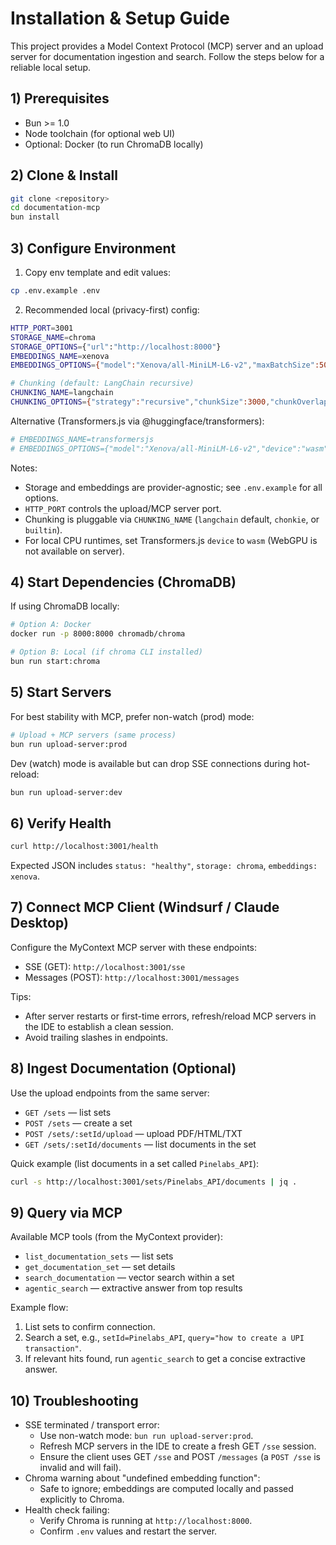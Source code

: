 # Installation & Setup Guide

This project provides a Model Context Protocol (MCP) server and an upload server for documentation ingestion and search. Follow the steps below for a reliable local setup.

## 1) Prerequisites

- Bun >= 1.0
- Node toolchain (for optional web UI)
- Optional: Docker (to run ChromaDB locally)

## 2) Clone & Install

```bash
git clone <repository>
cd documentation-mcp
bun install
```

## 3) Configure Environment

1. Copy env template and edit values:

```bash
cp .env.example .env
```

2. Recommended local (privacy-first) config:

```bash
HTTP_PORT=3001
STORAGE_NAME=chroma
STORAGE_OPTIONS={"url":"http://localhost:8000"}
EMBEDDINGS_NAME=xenova
EMBEDDINGS_OPTIONS={"model":"Xenova/all-MiniLM-L6-v2","maxBatchSize":50}

# Chunking (default: LangChain recursive)
CHUNKING_NAME=langchain
CHUNKING_OPTIONS={"strategy":"recursive","chunkSize":3000,"chunkOverlap":150}
```

Alternative (Transformers.js via @huggingface/transformers):

```bash
# EMBEDDINGS_NAME=transformersjs
# EMBEDDINGS_OPTIONS={"model":"Xenova/all-MiniLM-L6-v2","device":"wasm","pooling":"mean","normalize":true,"maxBatchSize":50}
```

Notes:

- Storage and embeddings are provider-agnostic; see `.env.example` for all options.
- `HTTP_PORT` controls the upload/MCP server port.
- Chunking is pluggable via `CHUNKING_NAME` (`langchain` default, `chonkie`, or `builtin`).
- For local CPU runtimes, set Transformers.js `device` to `wasm` (WebGPU is not available on server).

## 4) Start Dependencies (ChromaDB)

If using ChromaDB locally:

```bash
# Option A: Docker
docker run -p 8000:8000 chromadb/chroma

# Option B: Local (if chroma CLI installed)
bun run start:chroma
```

## 5) Start Servers

For best stability with MCP, prefer non-watch (prod) mode:

```bash
# Upload + MCP servers (same process)
bun run upload-server:prod
```

Dev (watch) mode is available but can drop SSE connections during hot-reload:

```bash
bun run upload-server:dev
```

## 6) Verify Health

```bash
curl http://localhost:3001/health
```

Expected JSON includes `status: "healthy"`, `storage: chroma`, `embeddings: xenova`.

## 7) Connect MCP Client (Windsurf / Claude Desktop)

Configure the MyContext MCP server with these endpoints:

- SSE (GET): `http://localhost:3001/sse`
- Messages (POST): `http://localhost:3001/messages`

Tips:

- After server restarts or first-time errors, refresh/reload MCP servers in the IDE to establish a clean session.
- Avoid trailing slashes in endpoints.

## 8) Ingest Documentation (Optional)

Use the upload endpoints from the same server:

- `GET /sets` — list sets
- `POST /sets` — create a set
- `POST /sets/:setId/upload` — upload PDF/HTML/TXT
- `GET /sets/:setId/documents` — list documents in the set

Quick example (list documents in a set called `Pinelabs_API`):

```bash
curl -s http://localhost:3001/sets/Pinelabs_API/documents | jq .
```

## 9) Query via MCP

Available MCP tools (from the MyContext provider):

- `list_documentation_sets` — list sets
- `get_documentation_set` — set details
- `search_documentation` — vector search within a set
- `agentic_search` — extractive answer from top results

Example flow:

1. List sets to confirm connection.
2. Search a set, e.g., `setId=Pinelabs_API`, `query="how to create a UPI transaction"`.
3. If relevant hits found, run `agentic_search` to get a concise extractive answer.

## 10) Troubleshooting

- SSE terminated / transport error:
  - Use non-watch mode: `bun run upload-server:prod`.
  - Refresh MCP servers in the IDE to create a fresh GET `/sse` session.
  - Ensure the client uses GET `/sse` and POST `/messages` (a `POST /sse` is invalid and will fail).
- Chroma warning about "undefined embedding function":
  - Safe to ignore; embeddings are computed locally and passed explicitly to Chroma.
- Health check failing:
  - Verify Chroma is running at `http://localhost:8000`.
  - Confirm `.env` values and restart the server.
